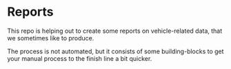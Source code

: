 # Reports

This repo is helping out to create some reports on vehicle-related data, that we sometimes like to produce.

The process is not automated, but it consists of some building-blocks to get your manual process to the finish line a bit quicker.
